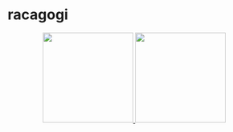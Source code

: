 # racagogi
<p align="center">
  <a id="repostatus" href="https://github.com/racagogi">
    <img height="180em" src="https://github-readme-stats.vercel.app/api?username=racagogi&count_private=true&show_icons=true&hide_border=true&theme=tokyonight"/>
  </a>
  <a id="langRates" href="https://github.com/racagogi?tab=repositories">
    <img height="180em" src="https://github-readme-stats.vercel.app/api/top-langs/?exclude_repo=CCD&username=racagogi&layout=compact&hide_border=true&theme=tokyonight"/>
  </a>
</p>
